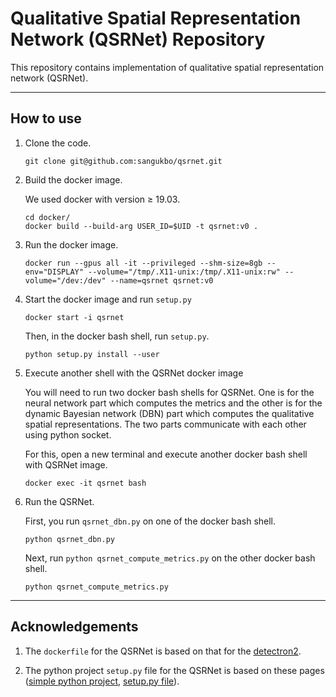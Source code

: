 # Qualitative Spatial Representation Network (QSRNet) Repository

This repository contains implementation of qualitative spatial representation network (QSRNet).

---------------

## How to use

1. Clone the code.

    ```
    git clone git@github.com:sangukbo/qsrnet.git
    ```

2. Build the docker image.

    We used docker with version ≥ 19.03.

    ```
    cd docker/
    docker build --build-arg USER_ID=$UID -t qsrnet:v0 .
    ```

3. Run the docker image.

    ```
    docker run --gpus all -it --privileged --shm-size=8gb --env="DISPLAY" --volume="/tmp/.X11-unix:/tmp/.X11-unix:rw" --volume="/dev:/dev" --name=qsrnet qsrnet:v0
    ```

4. Start the docker image and run ``setup.py``

    ```
    docker start -i qsrnet
    ```

    Then, in the docker bash shell, run ``setup.py``.

    ```
    python setup.py install --user
    ```

5. Execute another shell with the QSRNet docker image

    You will need to run two docker bash shells for QSRNet. One is for the neural network part which computes the metrics and the other is for the dynamic Bayesian network (DBN) part which computes the qualitative spatial representations. The two parts communicate with each other using python socket.

    For this, open a new terminal and execute another docker bash shell with QSRNet image.

    ```
    docker exec -it qsrnet bash
    ```

5. Run the QSRNet.

    First, you run ``qsrnet_dbn.py`` on one of the docker bash shell.

    ```
    python qsrnet_dbn.py
    ```

    Next, run ``python qsrnet_compute_metrics.py`` on the other docker bash shell.

    ```
    python qsrnet_compute_metrics.py
    ```

---------------

## Acknowledgements

1. The ``dockerfile`` for the QSRNet is based on that for the [detectron2](https://github.com/facebookresearch/detectron2).

2. The python project ``setup.py`` file for the QSRNet is based on these pages ([simple python project](http://www.kennethreitz.org/essays/repository-structure-and-python), [setup.py file](https://github.com/kennethreitz/setup.py)).
